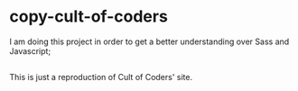 # copy-cult-of-coders

I am doing this project in order to get a better understanding over Sass and Javascript;

##

This is just a reproduction of Cult of Coders' site.
